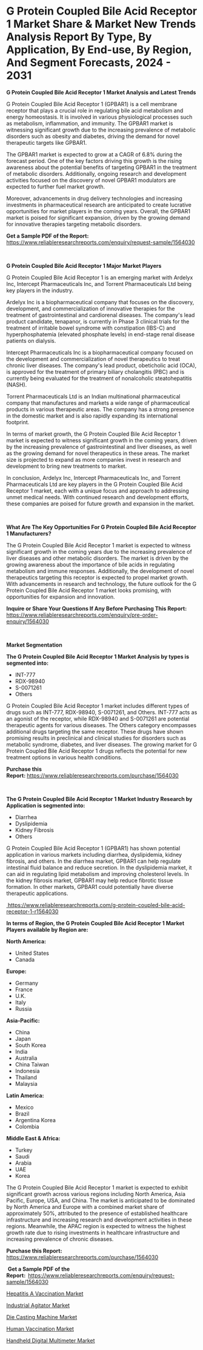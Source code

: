 <p><h1>G Protein Coupled Bile Acid Receptor 1 Market Share & Market New Trends Analysis Report By Type, By Application, By End-use, By Region, And Segment Forecasts, 2024 - 2031</h1></p><p><strong>G Protein Coupled Bile Acid Receptor 1 Market Analysis and Latest Trends</strong></p>
<p><p>G Protein Coupled Bile Acid Receptor 1 (GPBAR1) is a cell membrane receptor that plays a crucial role in regulating bile acid metabolism and energy homeostasis. It is involved in various physiological processes such as metabolism, inflammation, and immunity. The GPBAR1 market is witnessing significant growth due to the increasing prevalence of metabolic disorders such as obesity and diabetes, driving the demand for novel therapeutic targets like GPBAR1.</p><p>The GPBAR1 market is expected to grow at a CAGR of 6.8% during the forecast period. One of the key factors driving this growth is the rising awareness about the potential benefits of targeting GPBAR1 in the treatment of metabolic disorders. Additionally, ongoing research and development activities focused on the discovery of novel GPBAR1 modulators are expected to further fuel market growth.</p><p>Moreover, advancements in drug delivery technologies and increasing investments in pharmaceutical research are anticipated to create lucrative opportunities for market players in the coming years. Overall, the GPBAR1 market is poised for significant expansion, driven by the growing demand for innovative therapies targeting metabolic disorders.</p></p>
<p><strong>Get a Sample PDF of the Report:&nbsp;</strong> <a href="https://www.reliableresearchreports.com/enquiry/request-sample/1564030">https://www.reliableresearchreports.com/enquiry/request-sample/1564030</a></p>
<p>&nbsp;</p>
<p><strong>G Protein Coupled Bile Acid Receptor 1 Major Market Players</strong></p>
<p><p>G Protein Coupled Bile Acid Receptor 1 is an emerging market with Ardelyx Inc, Intercept Pharmaceuticals Inc, and Torrent Pharmaceuticals Ltd being key players in the industry. </p><p>Ardelyx Inc is a biopharmaceutical company that focuses on the discovery, development, and commercialization of innovative therapies for the treatment of gastrointestinal and cardiorenal diseases. The company's lead product candidate, tenapanor, is currently in Phase 3 clinical trials for the treatment of irritable bowel syndrome with constipation (IBS-C) and hyperphosphatemia (elevated phosphate levels) in end-stage renal disease patients on dialysis.</p><p>Intercept Pharmaceuticals Inc is a biopharmaceutical company focused on the development and commercialization of novel therapeutics to treat chronic liver diseases. The company's lead product, obeticholic acid (OCA), is approved for the treatment of primary biliary cholangitis (PBC) and is currently being evaluated for the treatment of nonalcoholic steatohepatitis (NASH).</p><p>Torrent Pharmaceuticals Ltd is an Indian multinational pharmaceutical company that manufactures and markets a wide range of pharmaceutical products in various therapeutic areas. The company has a strong presence in the domestic market and is also rapidly expanding its international footprint.</p><p>In terms of market growth, the G Protein Coupled Bile Acid Receptor 1 market is expected to witness significant growth in the coming years, driven by the increasing prevalence of gastrointestinal and liver diseases, as well as the growing demand for novel therapeutics in these areas. The market size is projected to expand as more companies invest in research and development to bring new treatments to market.</p><p>In conclusion, Ardelyx Inc, Intercept Pharmaceuticals Inc, and Torrent Pharmaceuticals Ltd are key players in the G Protein Coupled Bile Acid Receptor 1 market, each with a unique focus and approach to addressing unmet medical needs. With continued research and development efforts, these companies are poised for future growth and expansion in the market.</p></p>
<p>&nbsp;</p>
<p><strong>What Are The Key Opportunities For G Protein Coupled Bile Acid Receptor 1 Manufacturers?</strong></p>
<p><p>The G Protein Coupled Bile Acid Receptor 1 market is expected to witness significant growth in the coming years due to the increasing prevalence of liver diseases and other metabolic disorders. The market is driven by the growing awareness about the importance of bile acids in regulating metabolism and immune responses. Additionally, the development of novel therapeutics targeting this receptor is expected to propel market growth. With advancements in research and technology, the future outlook for the G Protein Coupled Bile Acid Receptor 1 market looks promising, with opportunities for expansion and innovation.</p></p>
<p><strong>Inquire or Share Your Questions If Any Before Purchasing This Report:</strong> <a href="https://www.reliableresearchreports.com/enquiry/pre-order-enquiry/1564030">https://www.reliableresearchreports.com/enquiry/pre-order-enquiry/1564030</a></p>
<p>&nbsp;</p>
<p><strong>Market Segmentation</strong></p>
<p><strong>The G Protein Coupled Bile Acid Receptor 1 Market Analysis by types is segmented into:</strong></p>
<p><ul><li>INT-777</li><li>RDX-98940</li><li>S-0071261</li><li>Others</li></ul></p>
<p><p>G Protein Coupled Bile Acid Receptor 1 market includes different types of drugs such as INT-777, RDX-98940, S-0071261, and Others. INT-777 acts as an agonist of the receptor, while RDX-98940 and S-0071261 are potential therapeutic agents for various diseases. The Others category encompasses additional drugs targeting the same receptor. These drugs have shown promising results in preclinical and clinical studies for disorders such as metabolic syndrome, diabetes, and liver diseases. The growing market for G Protein Coupled Bile Acid Receptor 1 drugs reflects the potential for new treatment options in various health conditions.</p></p>
<p><strong>Purchase this Report:&nbsp;</strong><a href="https://www.reliableresearchreports.com/purchase/1564030">https://www.reliableresearchreports.com/purchase/1564030</a></p>
<p>&nbsp;</p>
<p><strong>The G Protein Coupled Bile Acid Receptor 1 Market Industry Research by Application is segmented into:</strong></p>
<p><ul><li>Diarrhea</li><li>Dyslipidemia</li><li>Kidney Fibrosis</li><li>Others</li></ul></p>
<p><p>G Protein Coupled Bile Acid Receptor 1 (GPBAR1) has shown potential application in various markets including diarrhea, dyslipidemia, kidney fibrosis, and others. In the diarrhea market, GPBAR1 can help regulate intestinal fluid balance and reduce secretion. In the dyslipidemia market, it can aid in regulating lipid metabolism and improving cholesterol levels. In the kidney fibrosis market, GPBAR1 may help reduce fibrotic tissue formation. In other markets, GPBAR1 could potentially have diverse therapeutic applications.</p></p>
<p><a href="https://www.reliableresearchreports.com/g-protein-coupled-bile-acid-receptor-1-r1564030">&nbsp;https://www.reliableresearchreports.com/g-protein-coupled-bile-acid-receptor-1-r1564030</a></p>
<p><strong>In terms of Region, the G Protein Coupled Bile Acid Receptor 1 Market Players available by Region are:</strong></p>
<p>
    <p> <strong> North America: </strong>
        <ul>
            <li>United States</li>
            <li>Canada</li>
        </ul>
        </p> 
    <p> <strong> Europe: </strong>
        <ul>
            <li>Germany</li>
            <li>France</li>
            <li>U.K.</li>
            <li>Italy</li>
            <li>Russia</li>
        </ul>
        </p> 
    <p> <strong> Asia-Pacific: </strong>
        <ul>
            <li>China</li>
            <li>Japan</li>
            <li>South Korea</li>
            <li>India</li>
            <li>Australia</li>
            <li>China Taiwan</li>
            <li>Indonesia</li>
            <li>Thailand</li>
            <li>Malaysia</li>
        </ul>
        </p> 
    <p> <strong> Latin America: </strong>
        <ul>
            <li>Mexico</li>
            <li>Brazil</li>
            <li>Argentina Korea</li>
            <li>Colombia</li>
        </ul>
        </p> 
    <p> <strong> Middle East & Africa: </strong>
        <ul>
            <li>Turkey</li>
            <li>Saudi</li>
            <li>Arabia</li>
            <li>UAE</li>
            <li>Korea</li>
        </ul>
    </p>
    </p>
<p><p>The G Protein Coupled Bile Acid Receptor 1 market is expected to exhibit significant growth across various regions including North America, Asia Pacific, Europe, USA, and China. The market is anticipated to be dominated by North America and Europe with a combined market share of approximately 50%, attributed to the presence of established healthcare infrastructure and increasing research and development activities in these regions. Meanwhile, the APAC region is expected to witness the highest growth rate due to rising investments in healthcare infrastructure and increasing prevalence of chronic diseases.</p></p>
<p><strong>Purchase this Report: </strong><a href="https://www.reliableresearchreports.com/purchase/1564030">https://www.reliableresearchreports.com/purchase/1564030</a></p>
<p>&nbsp;<strong>Get a Sample PDF of the Report:&nbsp;&nbsp;</strong><a href="https://www.reliableresearchreports.com/enquiry/request-sample/1564030">https://www.reliableresearchreports.com/enquiry/request-sample/1564030</a></p>
<p><strong></strong></p>
<p><p><a href="https://github.com/ochgvvcj16/Market-Research-Report-List-1/blob/main/hepatitis-a-vaccination-market.md">Hepatitis A Vaccination Market</a></p><p><a href="https://medium.com/@emma.white454357/strategic-insights-into-global-industrial-agitator-market-trends-2024-2031-covered-in-168-91fa2bdc185f">Industrial Agitator Market</a></p><p><a href="https://medium.com/@amelia.martin5698/die-casting-machine-market-market-segmentation-geographical-regions-and-market-forcast-till-2031-54eb7153a9fb">Die Casting Machine Market</a></p><p><a href="https://github.com/JosephMorgnlvXXff/Market-Research-Report-List-1/blob/main/human-vaccination-market.md">Human Vaccination Market</a></p><p><a href="https://medium.com/@bernadette.hunter4468/handheld-digital-multimeter-market-a-global-and-regional-analysis-focus-on-region-country-level-144810dc09d8">Handheld Digital Multimeter Market</a></p></p>